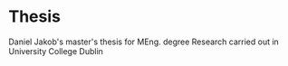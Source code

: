 # Thesis
Daniel Jakob's master's thesis for MEng. degree 
Research carried out in University College Dublin
